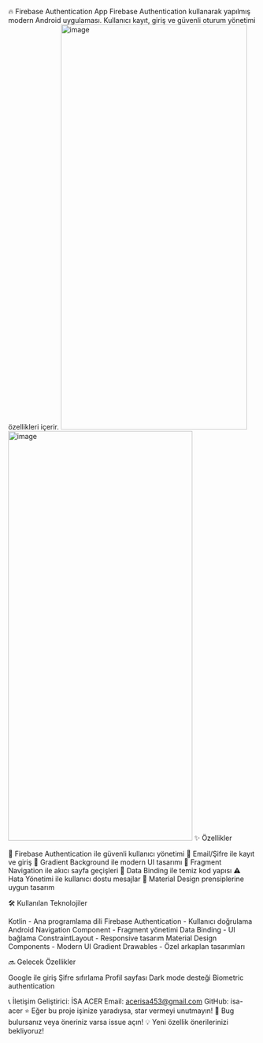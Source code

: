 🔥 Firebase Authentication App
Firebase Authentication kullanarak yapılmış modern Android uygulaması. Kullanıcı kayıt, giriş ve güvenli oturum yönetimi özellikleri içerir.
<img width="378" height="821" alt="image" src="https://github.com/user-attachments/assets/5b0e2530-9e55-4b08-bad2-4553e7a2a70f" />
<img width="374" height="830" alt="image" src="https://github.com/user-attachments/assets/de1b29ac-e038-4bef-8c75-24cb1907f45e" />
✨ Özellikler

🔐 Firebase Authentication ile güvenli kullanıcı yönetimi
📧 Email/Şifre ile kayıt ve giriş
🎨 Gradient Background ile modern UI tasarımı
🧭 Fragment Navigation ile akıcı sayfa geçişleri
📱 Data Binding ile temiz kod yapısı
⚠️ Hata Yönetimi ile kullanıcı dostu mesajlar
🎯 Material Design prensiplerine uygun tasarım


🛠️ Kullanılan Teknolojiler

Kotlin - Ana programlama dili
Firebase Authentication - Kullanıcı doğrulama
Android Navigation Component - Fragment yönetimi
Data Binding - UI bağlama
ConstraintLayout - Responsive tasarım
Material Design Components - Modern UI
Gradient Drawables - Özel arkaplan tasarımları

🔜 Gelecek Özellikler

 Google ile giriş
 Şifre sıfırlama
 Profil sayfası
 Dark mode desteği
 Biometric authentication

 📞 İletişim
Geliştirici: İSA ACER
Email: acerisa453@gmail.com
GitHub: isa-acer
⭐ Eğer bu proje işinize yaradıysa, star vermeyi unutmayın!
🐛 Bug bulursanız veya öneriniz varsa issue açın!
💡 Yeni özellik önerilerinizi bekliyoruz!
